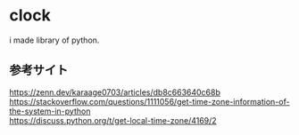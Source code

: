 # clock
i made library of python.<br>
## 参考サイト
https://zenn.dev/karaage0703/articles/db8c663640c68b
<br>
https://stackoverflow.com/questions/1111056/get-time-zone-information-of-the-system-in-python
<br>
https://discuss.python.org/t/get-local-time-zone/4169/2
